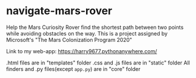 # navigate-mars-rover
Help the Mars Curiosity Rover find the shortest path between two points while avoiding obstacles on the way. This is a project assigned by Microsoft's "The Mars Colonization Program 2020"

Link to my web-app: https://harry9677.pythonanywhere.com/

.html files are in "templates" folder
.css and .js files are in "static" folder
All finders and .py files(except `app.py`) are in "core" folder
